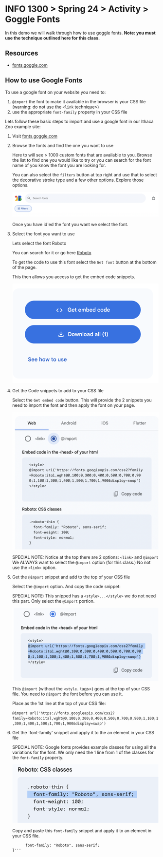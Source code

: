 # INFO 1300 > Spring 24 > Activity > Goggle Fonts

In this demo we will walk through how to use goggle fonts.
**Note: you must use the technique outlined here for this class.**

## Resources

- [fonts.goggle.com](https://fonts.google.com/)

## How to use Google Fonts

To use a google font on your website you need to:

1. `@import` the font to make it available in the browser is your CSS file
   (warning: do not use the `<link` technique>)
2. use the appropriate `font-family` property in your CSS file

Lets follow these basic steps to import and use a google font in our Ithaca Zoo example site:

1. Visit [fonts.goggle.com](https://fonts.google.com/)

2. Browse the fonts and find the one you want to use

    Here to will see > 1000 custom fonts that are available to you.
    Browse the list to find one you would like to try or you can search for the font name of you know the font you are looking for.

    You can also select the `filters` button at top right and use that to select the decorative stroke type and a few other options.  Explore those options.

    ![filters](figures/filters.png)

    Once you have id'ed the font you want we select the font.

3. Select the font you want to use

    Lets select the font Roboto

    You can search for it or go here [Roboto](https://fonts.google.com/specimen/roboto)

    To get the code to use this font select the `Get font` button at the bottom of the page.

    This then allows you access to get the embed code snippets.

    ![get embed code](figures/get-embed-code.png)

4.  Get the Code snippets to add to your CSS file

    Select the `Get embed code` button.  This will provide the 2 snippets you need to import the font and then apply the font on your page.

    ![select code](figures/select-code.png)

    SPECIAL NOTE:  Notice at the top there are 2 options:  `<link>` and `@import`
    We ALWAYS want to select the `@import` option (for this class.)
    No not use the `<link>` option.

5. Get the  `@import` snippet and add to the top of your CSS file

    Select the `@import` option.  And copy the code snippet:

    SPECIAL NOTE:  This snipped has a `<style>...</style>` we do not need this part.
    Only select the `@import` portion.

    ![import snippet](figures/import-snippet.png)

    This `@import` (without the `<style.` tags>) goes at the top of your CSS file.
    You need to `@import` the font before you can use it.

    Place as the 1st line at the top of your CSS file:

    ```@import url('https://fonts.googleapis.com/css2?family=Roboto:ital,wght@0,100;0,300;0,400;0,500;0,700;0,900;1,100;1,300;1,400;1,500;1,700;1,900&display=swap')```

6.  Get the `font-family' snippet and apply it to the an element in your CSS file

    SPECIAL NOTE:  Google fonts provides example classes for using all the variations for the font.  We only need the 1 line from 1 of the classes for the `font-family` property.

    ![font family snippet](figures/font-family-snippet.png)

    Copy and paste this `font-family` snippet and apply it to an element in your CSS file.

    ```body {
          font-family: "Roboto", sans-serif;
    }'''
